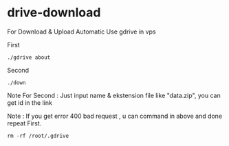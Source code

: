 # drive-download
For Download &amp; Upload Automatic Use gdrive in vps

First 
```
./gdrive about
```
Second
```
./down
```
Note For Second : Just input name & ekstension file like "data.zip", you can get id in the link

Note : If you get error 400 bad request , u can command in above and done repeat First.

```
rm -rf /root/.gdrive
```
